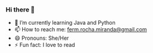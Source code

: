 ### Hi there 👋

- 🌱 I’m currently learning Java and Python
- 📫 How to reach me: ferm.rocha.miranda@gmail.com
- 😄 Pronouns: She/Her
- ⚡ Fun fact: I love to read
<!--<div align="center">
  <a href="https://github.com/Fer-Code">
  <img height="190em" src="https://github-readme-stats.vercel.app/api?username=Fer-Code&show_icons=true&theme=synthwave&include_all_commits=true&count_private=true"/>
  <img height="190em" src="https://github-readme-stats.vercel.app/api/top-langs/?username=Fer-Code&layout=compact&langs_count=7&theme=synthwave"/>
</div>
<div style="display: inline_block"><br>
  <img align="center" alt="Fe-Js" height="40" width="50" src="https://raw.githubusercontent.com/devicons/devicon/master/icons/javascript/javascript-plain.svg">
  <img align="center" alt="Fe-HTML" height="40" width="50" src="https://raw.githubusercontent.com/devicons/devicon/master/icons/html5/html5-original.svg">
  <img align="center" alt="Fe-CSS" height="40" width="50" src="https://raw.githubusercontent.com/devicons/devicon/master/icons/css3/css3-original.svg">
  <img align="center" alt="Fe-Csharp" height="40" width="50" src="https://raw.githubusercontent.com/devicons/devicon/master/icons/csharp/csharp-original.svg">
  <img align="center" alt="Fe-java" height="40" width="50" src="https://raw.githubusercontent.com/devicons/devicon/master/icons/java/java-original.svg">
  <img align="center" alt="Fe-mysql" height="40" width="50" src="https://raw.githubusercontent.com/devicons/devicon/master/icons/mysql/mysql-original.svg">
  <img align="center" alt="Fe-android" height="40" width="50" src="https://raw.githubusercontent.com/devicons/devicon/master/icons/android/android-original.svg">

</div>-->
  
  ##
